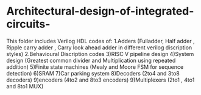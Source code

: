 # Architectural-design-of-integrated-circuits-
This folder includes Verilog HDL codes of:
1.Adders (Fulladder, Half adder , Ripple carry adder , Carry look ahead adder in different verilog discription styles)
2.Behavioural Discription codes 
3)RISC V pipeline design
4)System design (Greatest common divider and Multiplication using repeated addition)
5)Finite state machines (Mealy and Moore FSM for sequence detection)
6)SRAM
7)Car parking system
8)Decoders (2to4 and 3to8 decoders)
9)encoders (4to2 and 8to3 encoders)
9)Multiplexers (2to1 , 4to1 and 8to1 MUX)

